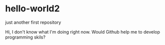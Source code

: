 # hello-world2
just another first repository

Hi, I don't know what I'm doing right now. 
Would Github help me to develop programming skils?
